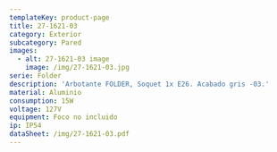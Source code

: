 ```yaml
---
templateKey: product-page
title: 27-1621-03
category: Exterior
subcategory: Pared
images:
  - alt: 27-1621-03 image
    image: /img/27-1621-03.jpg
serie: Folder
description: 'Arbotante FOLDER, Soquet 1x E26. Acabado gris -03.'
material: Aluminio
consumption: 15W
voltage: 127V
equipment: Foco no incluido
ip: IP54
dataSheet: /img/27-1621-03.pdf
---
```



